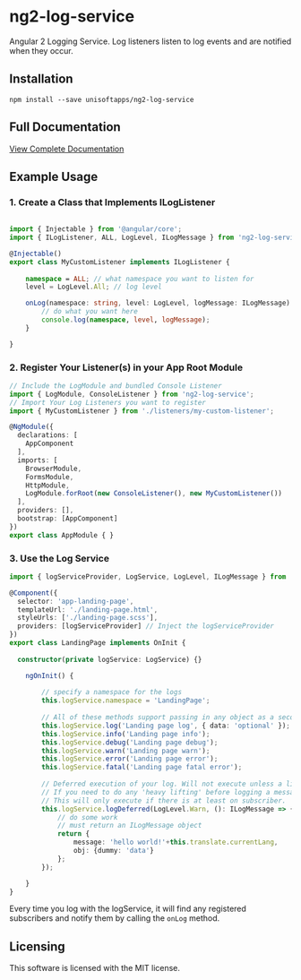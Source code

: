 # ng2-log-service

Angular 2 Logging Service. Log listeners listen to log events and are notified when they occur.

## Installation ##

```
npm install --save unisoftapps/ng2-log-service
```

## Full Documentation ##
[View Complete Documentation](docs/complete.md)

## Example Usage ##

### 1. Create a Class that Implements ILogListener ###

```typescript
	
import { Injectable } from '@angular/core';
import { ILogListener, ALL, LogLevel, ILogMessage } from 'ng2-log-service';

@Injectable()
export class MyCustomListener implements ILogListener {
    
    namespace = ALL; // what namespace you want to listen for
    level = LogLevel.All; // log level

    onLog(namespace: string, level: LogLevel, logMessage: ILogMessage) {
        // do what you want here
        console.log(namespace, level, logMessage);
    }

}
```

### 2. Register Your Listener(s) in your App Root Module ###


```typescript
// Include the LogModule and bundled Console Listener
import { LogModule, ConsoleListener } from 'ng2-log-service';
// Import Your Log Listeners you want to register
import { MyCustomListener } from './listeners/my-custom-listener';

@NgModule({
  declarations: [
    AppComponent
  ],
  imports: [
    BrowserModule,
    FormsModule,
    HttpModule,
    LogModule.forRoot(new ConsoleListener(), new MyCustomListener())
  ],
  providers: [],
  bootstrap: [AppComponent]
})
export class AppModule { }
```

### 3. Use the Log Service ###

```typescript
import { logServiceProvider, LogService, LogLevel, ILogMessage } from 'ng2-log-service';

@Component({
  selector: 'app-landing-page',
  templateUrl: './landing-page.html',
  styleUrls: ['./landing-page.scss'],
  providers: [logServiceProvider] // Inject the logServiceProvider
})
export class LandingPage implements OnInit {
  
  constructor(private logService: LogService) {}

    ngOnInit() {
        
        // specify a namespace for the logs
    	this.logService.namespace = 'LandingPage'; 
    	
    	// All of these methods support passing in any object as a second parameter
    	this.logService.log('Landing page log', { data: 'optional' });
        this.logService.info('Landing page info');
        this.logService.debug('Landing page debug');
        this.logService.warn('Landing page warn');
        this.logService.error('Landing page error');
    	this.logService.fatal('Landing page fatal error');
    
    	// Deferred execution of your log. Will not execute unless a listener is subscribed.
    	// If you need to do any 'heavy lifting' before logging a message, use logDeferred.
    	// This will only execute if there is at least on subscriber.
    	this.logService.logDeferred(LogLevel.Warn, (): ILogMessage => {
    		// do some work
    		// must return an ILogMessage object
    		return {
    			message: 'hello world!'+this.translate.currentLang,
    			obj: {dummy: 'data'}
    		};
        });

    }
}
```
Every time you log with the logService, it will find any registered subscribers and notify them by calling the ```onLog``` method.

## Licensing

This software is licensed with the MIT license.

